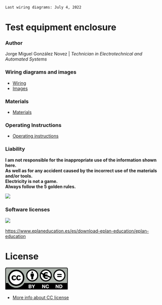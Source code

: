 ```diff
Last wiring diagrams: July 4, 2022
```
# Test equipment enclosure
  
### Author
Jorge Miguel González Novez  |  _Technician in Electrotechnical and Automated Systems_

### Wiring diagrams and images  
- [Wiring](./docs/final-wiring.pdf)  
- [Images](./images)

### Materials  

- [Materials](./docs/materials.md)

### Operating Instructions  

- [Operating instructions](./docs/operating-instructions.md)

### Liability

**I am not responsible for the inappropriate use of the information shown here.  
As well as for any accident caused by the incorrect use of the materials and/or tools.  
Electricity is not a game.  
Always follow the 5 golden rules.**

<img src="images/risk.png" width="100"/>
  
### Software licenses

<img src="images/eplan.png" width="100"/> 

<https://www.eplaneducation.es/es/download-eplan-education/eplan-education>  

# License

<img src="images/license_cc_by-nc-nd.png" width="200"/>

- [More info about CC license](./images/cc-license.png)

